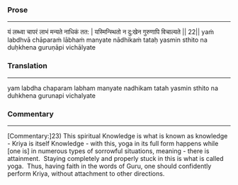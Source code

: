 ### Prose 
 --- 
यं लब्ध्वा चापरं लाभं मन्यते नाधिकं तत: |
यस्मिन्स्थितो न दु:खेन गुरुणापि विचाल्यते || 22||
yaṁ labdhvā chāparaṁ lābhaṁ manyate nādhikaṁ tataḥ
yasmin sthito na duḥkhena guruṇāpi vichālyate

### Translation 
 --- 
yam labdha chaparam labham manyate nadhikam tatah yasmin sthito na duhkhena gurunapi vichalyate

### Commentary 
 --- 
[Commentary:]23) This spiritual Knowledge is what is known as knowledge - Kriya is itself Knowledge - with this, yoga in its full form happens while [one is] in numerous types of sorrowful situations, meaning - there is attainment.  Staying completely and properly stuck in this is what is called yoga.  Thus, having faith in the words of Guru, one should confidently perform Kriya, without attachment to other directions.